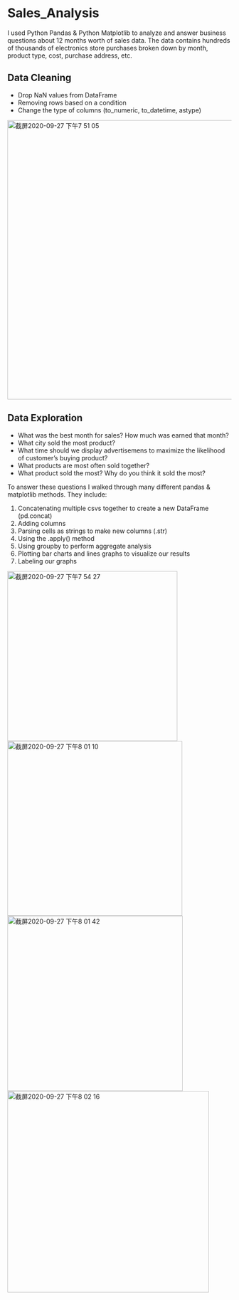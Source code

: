 # Sales_Analysis
I used Python Pandas & Python Matplotlib to analyze and answer business questions about 12 months worth of sales data. The data contains hundreds of thousands of electronics store purchases broken down by month, product type, cost, purchase address, etc.

## Data Cleaning
* Drop NaN values from DataFrame
* Removing rows based on a condition
* Change the type of columns (to_numeric, to_datetime, astype)
<img width="628" alt="截屏2020-09-27 下午7 51 05" src="https://user-images.githubusercontent.com/68720881/94378930-155ade00-00fb-11eb-8c16-ad7f98f9f2b9.png">

## Data Exploration
* What was the best month for sales? How much was earned that month?
* What city sold the most product?
* What time should we display advertisemens to maximize the likelihood of customer’s buying product?
* What products are most often sold together?
* What product sold the most? Why do you think it sold the most?

To answer these questions I walked through many different pandas & matplotlib methods. They include:

1. Concatenating multiple csvs together to create a new DataFrame (pd.concat)
2. Adding columns
3. Parsing cells as strings to make new columns (.str)
4. Using the .apply() method
5. Using groupby to perform aggregate analysis
6. Plotting bar charts and lines graphs to visualize our results
7. Labeling our graphs


<img width="382" alt="截屏2020-09-27 下午7 54 27" src="https://user-images.githubusercontent.com/68720881/94378959-4509e600-00fb-11eb-8fc9-5ef91eb2d15d.png"><img width="393" alt="截屏2020-09-27 下午8 01 10" src="https://user-images.githubusercontent.com/68720881/94379094-32dc7780-00fc-11eb-9fd2-2e00e72592c0.png"><img width="394" alt="截屏2020-09-27 下午8 01 42" src="https://user-images.githubusercontent.com/68720881/94379106-45ef4780-00fc-11eb-8919-8f7100871724.png"><img width="453" alt="截屏2020-09-27 下午8 02 16" src="https://user-images.githubusercontent.com/68720881/94379126-5a334480-00fc-11eb-8296-7967da2f6548.png">
